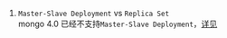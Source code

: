 1. `Master-Slave Deployment`  vs `Replica Set`    
      mongo 4.0 已经不支持`Master-Slave Deployment`，[详见](https://docs.mongodb.com/manual/core/master-slave/)    
